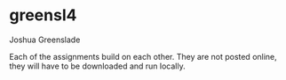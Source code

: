 # greensl4
Joshua Greenslade

Each of the assignments build on each other. They are not posted online, they will have to be downloaded and run locally.
